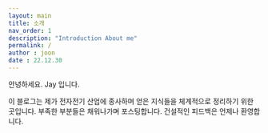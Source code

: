 ```yaml
---
layout: main
title: 소개
nav_order: 1
description: "Introduction About me"
permalink: /
author : joon
date : 22.12.30
---
```


안녕하세요. Jay 입니다. 

이 블로그는 제가 전자전기 산업에 종사하며 얻은 지식들을 체계적으로 정리하기 위한 곳입니다.
부족한 부분들은 채워나가며 포스팅합니다. 건설적인 피드백은 언제나 환영합니다.

